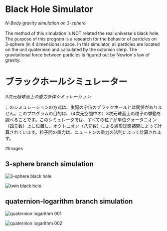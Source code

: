 # Black Hole Simulator
_N-Body gravity simulation on 3-sphere_

The method of this simulation is NOT related the real universe's black hole.　The purpose of this program is a research for the behavior of particles on 3-sphere (in 4 dimensions) space. In this simulator, all particles are located on the unit quaternion and calculated by the octonion slerp. The gravitational force between particles is figured out by Newton's law of gravity.

# ブラックホールシミュレーター
_3次元超球面上の重力多体シミュレーション_

このシミュレーションの方式は、実際の宇宙のブラックホールとは関係がありません。このプログラムの目的は、（4次元空間中の）3次元球面上の粒子の挙動を調べることです。このシミュレータでは、すべての粒子が単位クォータニオン（四元数）上に位置し、オクトニオン（八元数）による線形球面補間によって計算されています。粒子間の重力は、ニュートンの重力の法則によって計算されます。

#Images

## 3-sphere branch simulation

![3-sphere black hole](https://github.com/hypernumbernet/blackhole-simulator-image/blob/master/3-sphere%20black%20hole.png?raw=true)

![twin black hole](https://github.com/hypernumbernet/blackhole-simulator-image/blob/master/twin%20black%20hole.png?raw=true)

## quaternion-logarithm branch simulation

![quaternion logarithm 001](https://github.com/hypernumbernet/blackhole-simulator-image/blob/master/galaxy%20like.png?raw=true)

![quaternion logarithm 002](https://github.com/hypernumbernet/blackhole-simulator-image/blob/master/galaxy%20ling.png?raw=true)
